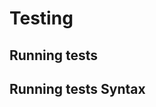 <!-- Space: TerraformModuleTemplate -->
<!-- Parent: Project -->
<!-- Title: Testing -->

# Testing

## Running tests

## Running tests Syntax
